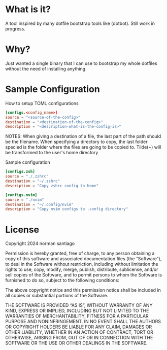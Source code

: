 # What is it?
A tool inspired by many dotfile bootstrap  tools like (dotbot). Still work in progress.

# Why?
Just wanted a single binary that I can use to bootstrap my whole dotfiles without the need of installing anything.

# Sample Configuration

How to setup TOML configurations
```toml
[configs.<config_name>]
source = "<source-of-the-config>"
destination = "<destination-of-the-config>"
description = "<description-what-is-the-config-is>"

```
NOTES: 
When giving a destination of a file, the last part of the path should be the filename.
When specifying a directory to copy, the last folder specied is the folder where the files are going to be copied to.
Tilde(~) will be transformed to the user's home directory

Sample configuration
```toml
[configs.zsh]
source = "./.zshrc"
destination = "~/.zshrc"
description = "Copy zshrc config to home"

[configs.nvim]
source = "./nvim"
destination = "~/.config/nvim"
description = "Copy nvim configs to .config directory"
```

# License
Copyright 2024 norman santiago

Permission is hereby granted, free of charge, to any person obtaining a copy of this software and associated documentation files (the “Software”), to deal in the Software without restriction, including without limitation the rights to use, copy, modify, merge, publish, distribute, sublicense, and/or sell copies of the Software, and to permit persons to whom the Software is furnished to do so, subject to the following conditions:

The above copyright notice and this permission notice shall be included in all copies or substantial portions of the Software.

THE SOFTWARE IS PROVIDED “AS IS”, WITHOUT WARRANTY OF ANY KIND, EXPRESS OR IMPLIED, INCLUDING BUT NOT LIMITED TO THE WARRANTIES OF MERCHANTABILITY, FITNESS FOR A PARTICULAR PURPOSE AND NONINFRINGEMENT. IN NO EVENT SHALL THE AUTHORS OR COPYRIGHT HOLDERS BE LIABLE FOR ANY CLAIM, DAMAGES OR OTHER LIABILITY, WHETHER IN AN ACTION OF CONTRACT, TORT OR OTHERWISE, ARISING FROM, OUT OF OR IN CONNECTION WITH THE SOFTWARE OR THE USE OR OTHER DEALINGS IN THE SOFTWARE.
